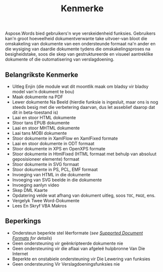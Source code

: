 ﻿---
title: Kenmerke
second_title: Aspose.Words vir C++
articleTitle: Ondersteunde Funksies
linktitle: Ondersteunde Funksies
description: "Aspose.Words vir C++ bied gebruikers'n wye verskeidenheid funksies, van die eenvoudige omskakeling en wysiging van dokumente tot die skep van gestruktureerde en visueel aantreklike dokumente of die outomatisering van verslagdoening."
type: docs
weight: 40
url: /af/cpp/features/
---

Aspose.Words bied gebruikers'n wye verskeidenheid funksies. Gebruikers kan'n groot hoeveelheid dokumentverwante take uitvoer-van bloot die omskakeling van dokumente van een ondersteunde formaat na'n ander en die wysiging van daardie dokumente tydens die omskakelingsproses na besigheidstake, soos die skep van gestruktureerde en visueel aantreklike dokumente of die outomatisering van verslagdoening.

## Belangrikste Kenmerke

- Uitleg Enjin (die module wat dit moontlik maak om bladsy vir bladsy model van'n dokument te bou)
- Maak dokumente na PDF
- Lewer dokumente Na Beeld (hierdie funksie is ingesluit, maar ons is nog steeds besig met die verbetering daarvan, dus let asseblief daarop dat dit in beta-toestand is)
- Laai en stoor HTML dokumente
- Stoor tans EPUB dokumente
- Laai en stoor MHTML dokumente
- Laai tans MOBI dokumente
- Stoor dokumente in XamlFlow en XamlFixed formate
- Laai en stoor dokumente in ODT formaat
- Stoor dokumente in XPS en OpenXPS formate
- Stoor dokumente in HtmlFixed (HTML formaat met behulp van absoluut geposisioneer elemente) formaat
- Stoor dokumente in SVG formaat
- Stoor dokumente in PS, PCL, EMF formaat
- Invoeging van HTML in die dokumente
- Invoeging van SVG beelde in die dokumente
- Invoeging aanlyn video
- Skep DML Kaarte
- Opdatering velde wat afhang van dokument uitleg, soos `TOC`, `PAGE`, ens.
- Vergelyk Twee Word-Dokumente
- Lees En Skryf VBA Makros

## Beperkings

- Ondersteun beperkte stel lêerformate (*see [Supported Document Formats](/words/cpp/supported-document-formats/) for details*)
- Geen ondersteuning vir geënkripteerde dokumente nie
- Geen ondersteuning vir die aflaai van afgeleë hulpbronne Van Die Internet
- Beperkte en onstabiele ondersteuning vir Die Lewering van funksies
- Geen ondersteuning Vir Verslagdoeningsfunksies nie
